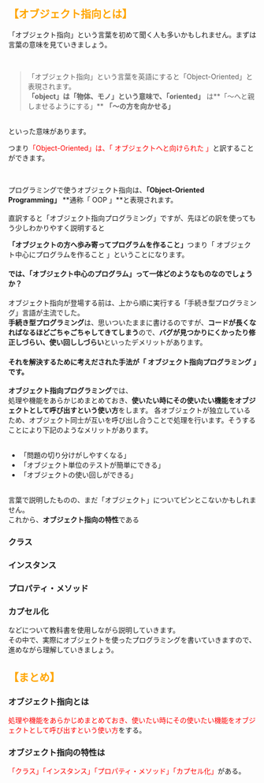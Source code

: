 <h2 style="color: orange;">【オブジェクト指向とは】</h2>

<p>「オブジェクト指向」という言葉を初めて聞く人も多いかもしれません。まずは言葉の意味を見ていきましょう。</p>

<br>

> 「オブジェクト指向」という言葉を英語にすると「Object-Oriented」と表現されます。<br>
**「object」**は**「物体、モノ」**という意味で、**「oriented」** は**「〜へと親しませるようにする」** **「〜の方を向かせる」**

<br>といった意味があります。

<p>つまり<span style="color: red;">「Object-Oriented」は、「 オブジェクトへと向けられた 」</span>と訳することができます。</p><br>

プログラミングで使うオブジェクト指向は、**「Object-Oriented Programming」** **通称「 OOP 」**と表現されます。
<br><br>
直訳すると「オブジェクト指向プログラミング」ですが、先ほどの訳を使ってもう少しわかりやすく説明すると
<p><strong>「オブジェクトの方へ歩み寄ってプログラムを作ること」</strong>つまり「 オブジェクト中心にプログラムを作ること 」ということになります。</p>


#### では、「オブジェクト中心のプログラム」って一体どのようなものなのでしょうか？


オブジェクト指向が登場する前は、上から順に実行する「手続き型プログラミング」言語が主流でした。<br>
**手続き型プログラミング**は、思いついたままに書けるのですが、**コードが長くなればなるほどごちゃごちゃしてきてしまう**ので、**バグが見つかりにくかったり修正しづらい、使い回ししづらい**といったデメリットがあります。

#### それを解決するために考えだされた手法が「 オブジェクト指向プログラミング 」です。
**オブジェクト指向プログラミング**では、<br>
処理や機能をあらかじめまとめておき、**使いたい時にその使いたい機能をオブジェクトとして呼び出すという使い方**をします。
各オブジェクトが独立しているため、オブジェクト同士が互いを呼び出し合うことで処理を行います。そうすることにより下記のようなメリットがあります。
<br><br>
* 「問題の切り分けがしやすくなる」
* 「オブジェクト単位のテストが簡単にできる」
* 「オブジェクトの使い回しができる」
<br><br>

言葉で説明したものの、まだ「オブジェクト」についてピンとこないかもしれません。<br>
これから、**オブジェクト指向の特性**である
### クラス


### インスタンス

### プロパティ・メソッド

### カプセル化
などについて教科書を使用しながら説明していきます。<br>
その中で、実際にオブジェクトを使ったプログラミングを書いていきますので、進めながら理解していきましょう。

<h2 style="color: orange;">【まとめ】</h2>

### オブジェクト指向とは

<span style="color: red;">処理や機能をあらかじめまとめておき、使いたい時にその使いたい機能をオブジェクトとして呼び出すという使い方</span>をする。
### オブジェクト指向の特性は

<span style="color: red;">「クラス」「インスタンス」「プロパティ・メソッド」「カプセル化」</span>がある。

